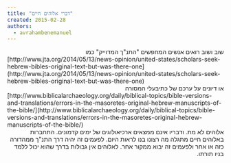 ```yaml
---
title: "דברי אלוהים חיים"
created: 2015-02-28
authors: 
  - avrahambenemanuel
---
```

<div dir="rtl">
שוב ושוב רואים אנשים המחפשים "התנ"ך המדוייק" כמו </div>[http://www.jta.org/2014/05/13/news-opinion/united-states/scholars-seek-hebrew-bibles-original-text-but-was-there-one](http://www.jta.org/2014/05/13/news-opinion/united-states/scholars-seek-hebrew-bibles-original-text-but-was-there-one)
<div dir="rtl">
או דיונים על ערכם של כתיבעלי המסורה </div>[http://www.biblicalarchaeology.org/daily/biblical-topics/bible-versions-and-translations/errors-in-the-masoretes-original-hebrew-manuscripts-of-the-bible/](http://www.biblicalarchaeology.org/daily/biblical-topics/bible-versions-and-translations/errors-in-the-masoretes-original-hebrew-manuscripts-of-the-bible/)
<div dir="rtl">
אלוהים לא מת. ודבריו אינם ממצאים ארכיאולוגים של ימים קדמונים. התחברות באלוהים חיים מתגלה מה רצונו בנו לראות היום. לפעמים זה יהיה דרך התנ"ך ממהדורה כזה או אחר ולפעמים זה יבוא ממקור אחר. לאלוהים אין גבולות בדרך שהוא יכול ללמד בניו תורתו.
</div>